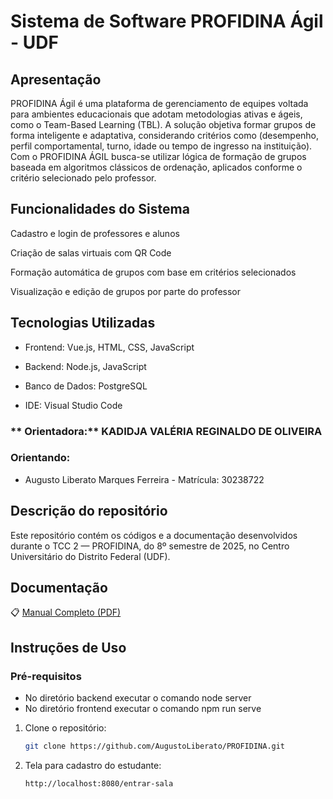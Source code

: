 # Sistema de Software  PROFIDINA Ágil - UDF

## Apresentação
  PROFIDINA Ágil é uma plataforma de gerenciamento de equipes voltada para ambientes educacionais que adotam metodologias ativas e ágeis, como o Team-Based Learning (TBL). A solução objetiva formar grupos de forma inteligente e adaptativa, considerando critérios como (desempenho, perfil comportamental, turno, idade ou tempo de ingresso na instituição). Com o PROFIDINA ÁGIL busca-se utilizar lógica de formação de grupos baseada em algoritmos clássicos de ordenação, aplicados conforme o critério selecionado pelo professor.

## Funcionalidades do Sistema
Cadastro e login de professores e alunos

Criação de salas virtuais com QR Code

Formação automática de grupos com base em critérios selecionados

Visualização e edição de grupos por parte do professor
  
## Tecnologias Utilizadas
- Frontend: Vue.js, HTML, CSS, JavaScript

- Backend: Node.js, JavaScript

- Banco de Dados: PostgreSQL

- IDE: Visual Studio Code
  
### ** Orientadora:** KADIDJA VALÉRIA REGINALDO DE OLIVEIRA

###  Orientando:
- Augusto Liberato Marques Ferreira - Matrícula: 30238722 

## Descrição do repositório

Este repositório contém os códigos e a documentação desenvolvidos durante o TCC 2 — PROFIDINA, do 8º semestre de 2025, no Centro Universitário do Distrito Federal (UDF).

## Documentação 

📋 [Manual Completo (PDF)](./manual-profidina.pdf)

##  Instruções de Uso

### Pré-requisitos
- No diretório backend executar o comando  node server  
- No diretório frontend executar o comando npm run serve  

1. Clone o repositório:
   ```bash
   git clone https://github.com/AugustoLiberato/PROFIDINA.git
   ```
1. Tela para cadastro do estudante:
   ```bash
   http://localhost:8080/entrar-sala
   ```
